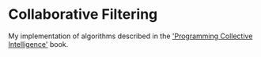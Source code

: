 Collaborative Filtering
===========

My implementation of algorithms described in the ['Programming Collective Intelligence'](https://www.amazon.com/Programming-Collective-Intelligence-Building-T-Segaran/dp/B003XKKIXI/) book.

